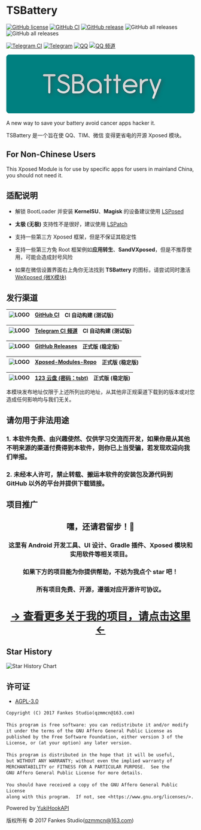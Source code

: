 # TSBattery

[![GitHub license](https://img.shields.io/github/license/fankes/TSBattery?color=blue)](https://github.com/fankes/TSBattery/blob/master/LICENSE)
[![GitHub CI](https://img.shields.io/github/actions/workflow/status/fankes/TSBattery/commit_ci.yml?label=CI%20builds)](https://github.com/fankes/TSBattery/actions/workflows/commit_ci.yml)
[![GitHub release](https://img.shields.io/github/v/release/fankes/TSBattery?display_name=release&logo=github&color=green)](https://github.com/fankes/TSBattery/releases)
![GitHub all releases](https://img.shields.io/github/downloads/fankes/TSBattery/total?label=downloads)
![GitHub all releases](https://img.shields.io/github/downloads/Xposed-Modules-Repo/com.fankes.tsbattery/total?label=LSPosed%20downloads&labelColor=F48FB1)

[![Telegram CI](https://img.shields.io/badge/CI%20builds-Telegram-blue.svg?logo=telegram)](https://t.me/TSBattery_CI)
[![Telegram](https://img.shields.io/badge/discussion-Telegram-blue.svg?logo=telegram)](https://t.me/XiaofangInternet)
[![QQ](https://img.shields.io/badge/discussion-QQ-blue.svg?logo=tencent-qq&logoColor=red)](https://qm.qq.com/cgi-bin/qm/qr?k=dp2h5YhWiga9WWb_Oh7kSHmx01X8I8ii&jump_from=webapi&authKey=Za5CaFP0lk7+Zgsk2KpoBD7sSaYbeXbsDgFjiWelOeH4VSionpxFJ7V0qQBSqvFM)
[![QQ 频道](https://img.shields.io/badge/discussion-QQ%20频道-blue.svg?logo=tencent-qq&logoColor=red)](https://pd.qq.com/s/44gcy28h)

![Banner](img-src/banner.png)

A new way to save your battery avoid cancer apps hacker it.

TSBattery 是一个旨在使 QQ、TIM、微信 变得更省电的开源 Xposed 模块。

## For Non-Chinese Users

This Xposed Module is for use by specific apps for users in mainland China, you should not need it.

## 适配说明

- 解锁 BootLoader 并安装 **KernelSU**、**Magisk** 的设备建议使用 [LSPosed](https://github.com/LSPosed/LSPosed)

- **太极 (无极)** 支持性不是很好，建议使用 [LSPatch](https://github.com/LSPosed/LSPatch)

- 支持一些第三方 Xposed 框架，但是不保证其稳定性

- 支持一些第三方免 Root 框架例如**应用转生**、**SandVXposed**，但是不推荐使用，可能会造成封号风险

- 如果在微信设置界面右上角你无法找到 **TSBattery**
  的图标，请尝试同时激活 [WeXposed (微X模块)](https://github.com/Xposed-Modules-Repo/com.fkzhang.wechatxposed)

## 发行渠道

| <img src="https://avatars.githubusercontent.com/in/15368?s=64&v=4" width = "30" height = "30" alt="LOGO"/> | [GitHub CI](https://github.com/fankes/TSBattery/actions/workflows/commit_ci.yml) | CI 自动构建 (测试版) |
|------------------------------------------------------------------------------------------------------------|----------------------------------------------------------------------------------|---------------|

| <img src="https://github.com/peter-iakovlev/Telegram/blob/public/Icon.png?raw=true" width = "30" height = "30" alt="LOGO"/> | [Telegram CI 频道](https://t.me/TSBattery_CI) | CI 自动构建 (测试版) |
|-----------------------------------------------------------------------------------------------------------------------------|---------------------------------------------|---------------|

| <img src="https://avatars.githubusercontent.com/in/15368?s=64&v=4" width = "30" height = "30" alt="LOGO"/> | [GitHub Releases](https://github.com/fankes/TSBattery/releases) | 正式版 (稳定版) |
|------------------------------------------------------------------------------------------------------------|-----------------------------------------------------------------|-----------|

| <img src="https://avatars.githubusercontent.com/u/78217009?s=200&v=4?raw=true" width = "30" height = "30" alt="LOGO"/> | [Xposed-Modules-Repo](https://github.com/Xposed-Modules-Repo/com.fankes.tsbattery/releases) | 正式版 (稳定版) |
|------------------------------------------------------------------------------------------------------------------------|---------------------------------------------------------------------------------------------|-----------|

| <img src="https://github.com/fankes/fankes/assets/37344460/82113d3c-aa7b-4dd1-95c7-cda650065c12" width = "30" height = "30" alt="LOGO"/> | [123 云盘 **(密码：tsbt)**](https://www.123pan.com/s/5SlUVv-N8DBh.html) | 正式版 (稳定版) |
|------------------------------------------------------------------------------------------------------------------------------------------|--------------------------------------------------------------------|-----------|

本模块发布地址仅限于上述所列出的地址，从其他非正规渠道下载到的版本或对您造成任何影响均与我们无关。

## 请勿用于非法用途

<h3>1.&nbsp本软件免费、由兴趣使然、仅供学习交流而开发，如果你是从其他不明来源的渠道付费得到本软件，则你已上当受骗，若发现欢迎向我们举报。</h3>

<h3>2.&nbsp未经本人许可，禁止转载、搬运本软件的安装包及源代码到 GitHub 以外的平台并提供下载链接。</h3>

## 项目推广

<!--suppress HtmlDeprecatedAttribute -->
<div align="center">
    <h2>嘿，还请君留步！👋</h2>
    <h3>这里有 Android 开发工具、UI 设计、Gradle 插件、Xposed 模块和实用软件等相关项目。</h3>
    <h3>如果下方的项目能为你提供帮助，不妨为我点个 star 吧！</h3>
    <h3>所有项目免费、开源，遵循对应开源许可协议。</h3>
    <h1><a href="https://github.com/fankes/fankes/blob/main/project-promote/README-zh-CN.md">→ 查看更多关于我的项目，请点击这里 ←</a></h1>
</div>

## Star History

![Star History Chart](https://api.star-history.com/svg?repos=fankes/TSBattery&type=Date)

## 许可证

- [AGPL-3.0](https://www.gnu.org/licenses/agpl-3.0.html)

```
Copyright (C) 2017 Fankes Studio(qzmmcn@163.com)

This program is free software: you can redistribute it and/or modify
it under the terms of the GNU Affero General Public License as
published by the Free Software Foundation, either version 3 of the
License, or (at your option) any later version.

This program is distributed in the hope that it will be useful,
but WITHOUT ANY WARRANTY; without even the implied warranty of
MERCHANTABILITY or FITNESS FOR A PARTICULAR PURPOSE.  See the
GNU Affero General Public License for more details.

You should have received a copy of the GNU Affero General Public License
along with this program.  If not, see <https://www.gnu.org/licenses/>.
```

Powered by [YukiHookAPI](https://github.com/HighCapable/YukiHookAPI)

版权所有 © 2017 Fankes Studio(qzmmcn@163.com)